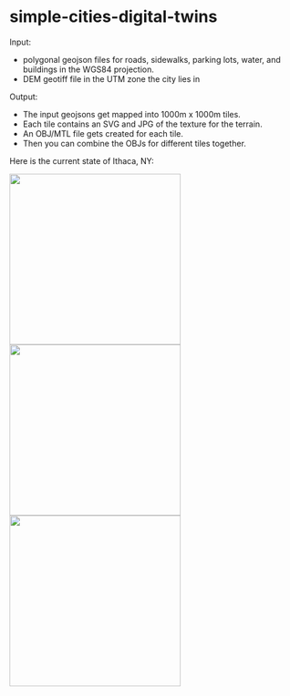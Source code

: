 # simple-cities-digital-twins
Input: 
* polygonal geojson files for roads, sidewalks, parking lots, water, and buildings in the WGS84 projection.
* DEM geotiff file in the UTM zone the city lies in

Output:
* The input geojsons get mapped into 1000m x 1000m tiles.
* Each tile contains an SVG and JPG of the texture for the terrain.
* An OBJ/MTL file gets created for each tile.
* Then you can combine the OBJs for different tiles together.

Here is the current state of Ithaca, NY:

<img src="https://github.com/marcus-elia/simple-cities-digital-twins/assets/54640981/776f6cdf-c8f4-44f8-a729-e915e49e8b72" width="300" height="300" />
<img src="https://github.com/marcus-elia/simple-cities-digital-twins/assets/54640981/1924b65e-cf30-48ba-bb6f-92c1ec21df39" width="300" height="300" />
<img src="https://github.com/marcus-elia/simple-cities-digital-twins/assets/54640981/2e713a8a-6c8b-4a1b-a483-2c3e8f3ce6fc" width="300" height="300" />


